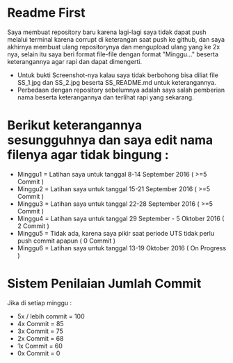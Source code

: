# Readme First
Saya membuat repository baru karena lagi-lagi saya tidak dapat push melalui terminal karena corrupt di keterangan saat push ke github, dan saya akhirnya membuat ulang repositorynya dan mengupload ulang yang ke 2x nya, selain itu saya beri format file-file dengan format "Minggu..." beserta keterangannya agar rapi dan dapat dimengerti. 

- Untuk bukti Screenshot-nya kalau saya tidak berbohong bisa diliat file SS_1.jpg dan SS_2.jpg beserta SS_README.md untuk keterangannya.
- Perbedaan dengan repository sebelumnya adalah saya salah pemberian nama beserta keterangannya dan terlihat rapi yang sekarang.

# Berikut keterangannya sesungguhnya dan saya edit nama filenya agar tidak bingung :
- Minggu1 = Latihan saya untuk tanggal 8-14 September 2016 ( >=5 Commit )
- Minggu2 = Latihan saya untuk tanggal 15-21 September 2016 ( >=5 Commit )
- Minggu3 = Latihan saya untuk tanggal 22-28 September 2016 ( >=5 Commit )
- Minggu4 = Latihan saya untuk tanggal 29 September - 5 Oktober 2016 ( 2 Commit )
- Minggu5 = Tidak ada, karena saya pikir saat periode UTS tidak perlu push commit apapun ( 0 Commit )
- Minggu6 = Latihan saya untuk tanggal 13-19 Oktober 2016 ( On Progress )


# Sistem Penilaian Jumlah Commit
Jika di setiap minggu :
 - 5x / lebih commit	= 100
 - 4x Commit = 85
 - 3x Commit = 75
 - 2x Commit = 68
 - 1x Commit = 60
 - 0x Commit = 0
